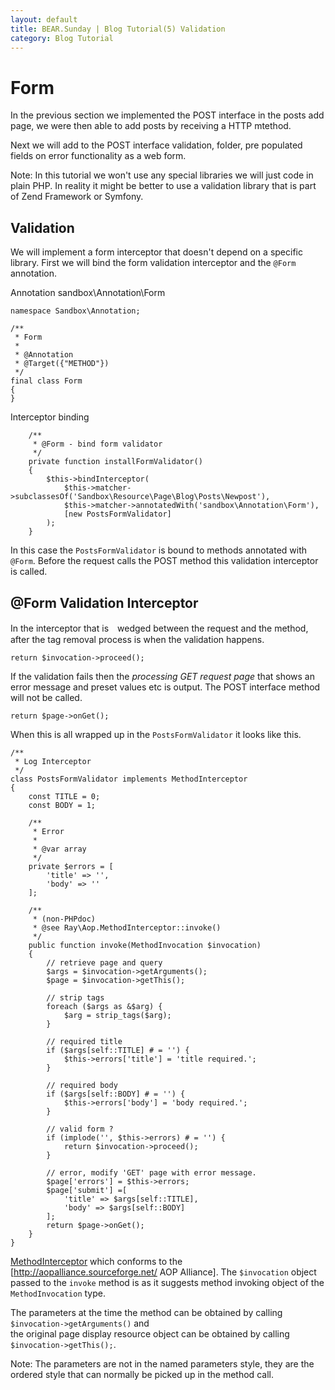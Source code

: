 ```yaml
---
layout: default
title: BEAR.Sunday | Blog Tutorial(5) Validation
category: Blog Tutorial
---
```


# Form 

In the previous section we implemented the POST interface in the posts add page, we were then able to add posts by receiving a HTTP mtethod.

Next we will add to the POST interface validation, folder, pre populated fields on error functionality as a web form.

 Note: In this tutorial we won't use any special libraries we will just code in plain PHP. In reality it might be better to use a validation library that is part of Zend Framework or Symfony.

## Validation 

We will implement a form interceptor that doesn't depend on a specific library. First we will bind the form validation interceptor and the `@Form` annotation.

Annotation sandbox\Annotation\Form

```
namespace Sandbox\Annotation;

/**
 * Form
 *
 * @Annotation
 * @Target({"METHOD"})
 */
final class Form
{
}
```

Interceptor binding
```
    /**
     * @Form - bind form validator
     */
    private function installFormValidator()
    {
        $this->bindInterceptor(
            $this->matcher->subclassesOf('Sandbox\Resource\Page\Blog\Posts\Newpost'),
       	    $this->matcher->annotatedWith('sandbox\Annotation\Form'),
            [new PostsFormValidator]
        );
    }
```

In this case the `PostsFormValidator` is bound to methods annotated with `@Form`. Before the request calls the POST method this validation interceptor is called.

## @Form Validation Interceptor 

In the interceptor that is　wedged between the request and the method, after the tag removal process is when the validation happens. 
```
return $invocation->proceed();
```
If the validation fails then the *processing GET request page* that shows an error message and preset values etc is output. The POST interface method will not be called.

```
return $page->onGet();
```

When this is all wrapped up in the `PostsFormValidator` it looks like this.
```
/**
 * Log Interceptor
 */
class PostsFormValidator implements MethodInterceptor
{
	const TITLE = 0;
	const BODY = 1;
	
	/**
	 * Error
	 * 
	 * @var array
	 */
	private $errors = [
		'title' => '',
		'body' => ''
	];
	
    /**
     * (non-PHPdoc)
     * @see Ray\Aop.MethodInterceptor::invoke()
     */
    public function invoke(MethodInvocation $invocation)
    {
        // retrieve page and query
    	$args = $invocation->getArguments();
    	$page = $invocation->getThis();
    	
    	// strip tags
    	foreach ($args as &$arg) {
    		$arg = strip_tags($arg);
    	}
    	
    	// required title
    	if ($args[self::TITLE] # = '') {
    		$this->errors['title'] = 'title required.';
    	}
    	
    	// required body
    	if ($args[self::BODY] # = '') {
    		$this->errors['body'] = 'body required.';
    	}
    	
    	// valid form ?
    	if (implode('', $this->errors) # = '') {
	    	return $invocation->proceed();
    	}
    	
        // error, modify 'GET' page with error message.
    	$page['errors'] = $this->errors;
    	$page['submit'] =[
    		'title' => $args[self::TITLE],
    		'body' => $args[self::BODY]
    	];
    	return $page->onGet();
    }
}
```

[MethodInterceptor](https://github.com/koriym/Ray.Aop/blob/master/src/Ray/Aop/MethodInterceptor.php) which conforms to the [http://aopalliance.sourceforge.net/ AOP Alliance]. The `$invocation` object passed to the `invoke` method is as it suggests method invoking object of the `MethodInvocation` type.

The parameters at the time the method can be obtained by calling `$invocation->getArguments()` and  
the original page display resource object can be obtained by calling `$invocation->getThis();`.

 Note: The parameters are not in the named parameters style, they are the ordered style that can normally be picked up in the method call.